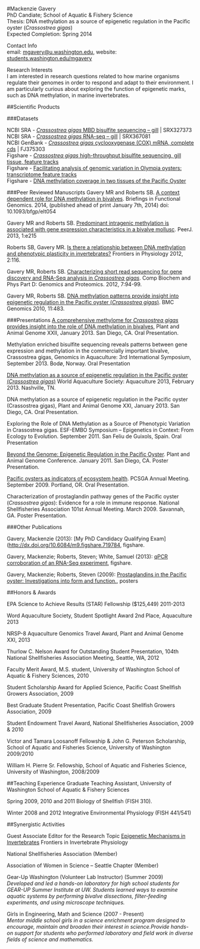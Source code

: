 #Mackenzie Gavery     
PhD Candiate; School of Aquatic & Fishery Science  
Thesis: DNA methylation as a source of epigenetic regulation in the Pacific oyster (*Crassostrea gigas*)   
Expected Completion: Spring 2014

Contact Info   
email: mgavery@u.washington.edu, website: [students.washington.edu/mgavery](http://students.washington.edu/mgavery/Welcome.html)


Research Interests  
I am interested in research questions related to how marine organisms regulate their genomes in order to respond and adapt to their environment. I am particularly curious about exploring the function of epigenetic marks, such as DNA methylation, in marine invertebrates.


##Scientific Products

###Datasets

NCBI SRA - [_Crassostrea gigas_ MBD bisulfite sequencing – gill](http://www.ncbi.nlm.nih.gov/sra/SRX327373) | SRX327373   
NCBI SRA - [*Crassostrea gigas* RNA-seq – gill](http://www.ncbi.nlm.nih.gov/sra/SRX367081) |  SRX367081    
NCBI GenBank - [*Crassostrea gigas* cyclooxygenase (COX) mRNA, complete cds](http://www.ncbi.nlm.nih.gov/nuccore/293601668)  |  FJ375303   
Figshare - [*Crassostrea gigas* high-throughput bisulfite sequencing, gill tissue, feature tracks](http://dx.doi.org/10.6084/m9.figshare.749728)  
Figshare - [Facilitating analysis of genomic variation in Olympia oysters: transcriptome feature tracks](http://dx.doi.org/10.6084/m9.figshare.654049)   
Figshare - [DNA methylation coverage in two tissues of the Pacific Oyster](http://dx.doi.org/10.6084/m9.figshare.652964)

###Peer Reviewed Manuscripts
Gavery MR and Roberts SB. [A context dependent role for DNA methylation in bivalves](http://bfg.oxfordjournals.org/content/early/2014/01/06/bfgp.elt054.short?rss=1). Briefings in Functional Genomics. 2014, (published ahead of print January 7th, 2014) doi: 10.1093/bfgp/elt054

Gavery MR and Roberts SB. [Predominant intragenic methylation is associated with gene expression characteristics in a bivalve mollusc](https://peerj.com/articles/215/). PeerJ. 2013, 1:e215

Roberts SB, Gavery MR. [Is there a relationship between DNA methylation and phenotypic plasticity in invertebrates?](http://www.ncbi.nlm.nih.gov/pubmed/22232607) Frontiers in Physiology 2012, 2:116. 

Gavery MR, Roberts SB. [Characterizing short read sequencing for gene discovery and RNA-Seq analysis in *Crassostrea gigas*](http://www.sciencedirect.com/science/article/pii/S1744117X11001018). Comp Biochem and Phys Part D: Genomics and Proteomics. 2012, 7:94-99.

Gavery MR, Roberts SB. [DNA methylation patterns provide insight into epigenetic regulation in the Pacific oyster (*Crassostrea gigas*)](http://www.frontiersin.org/Journal/10.3389/fphys.2011.00116/full).  BMC Genomics 2010, 11:483. 

###Presentations
[A comprehensive methylome for *Crassostrea gigas* provides insight into the role of DNA methylation in bivalves](http://dx.doi.org/10.6084/m9.figshare.695956), Plant and Animal Genome XXII, January 2013. San Diego, CA. Oral Presentation.

Methylation enriched bisulfite sequencing reveals patterns between gene expression and methylation in the commercially important bivalve, Crassostrea gigas, Genomics in Aquaculture: 3rd International Symposium, September 2013. Bodø, Norway. Oral Presentation

[DNA methylation as a source of epigenetic regulation in the Pacific oyster (*Crassostrea gigas*)](http://dx.doi.org/10.6084/m9.figshare.640501) World Aquaculture Society: Aquaculture 2013, February 2013. Nashville, TN.

DNA methylation as a source of epigenetic regulation in the Pacific oyster (Crassostrea gigas), Plant and Animal Genome XXI, January 2013. San Diego, CA. Oral Presentation.

Exploring the Role of DNA Methylation as a Source of Phenotypic Variation in Crassostrea gigas. ESF-EMBO Symposium – Epigenetics in Context: From Ecology to Evolution. September 2011. San Feliu de Guixols, Spain. Oral Presentation

[Beyond the Genome: Epigenetic Regulation in the Pacific Oyster](http://genefish.wikispaces.com/CpGCg). Plant and Animal Genome Conference. January 2011. San Diego, CA. Poster Presentation.

[Pacific oysters as indicators of ecosystem health](http://www.slideshare.net/mgavery/pcsga-2009-pacific-oysters-ecosystem-health).  PCSGA Annual Meeting.  September 2009. Portland, OR. Oral Presentation.

Characterization of prostaglandin pathway genes of the Pacific oyster (*Crassostrea gigas*): Evidence for a role in immune response. National Shellfisheries Association 101st Annual Meeting. March 2009. Savannah, GA. Poster Presentation.


###Other Publications

Gavery, Mackenzie (2013): [My PhD Candidacy Qualifying Exam](http://dx.doi.org/10.6084/m9.figshare.719784, figshare.

Gavery, Mackenzie; Roberts, Steven; White, Samuel (2013): [qPCR corroboration of an RNA-Seq experiment](http://dx.doi.org/10.6084/m9.figshare.683879), figshare.  

Gavery, Mackenzie; Roberts, Steven (2009): [Prostaglandins in the Pacific oyster: Investigations into form and function.](http://www.slideshare.net/mgavery/nsa-2009prostaglandins-in-the-pacific-oyster-investigations-into-form-and-function), posters


##Honors & Awards

EPA Science to Achieve Results (STAR) Fellowship ($125,449) 2011-2013

Word Aquaculture Society, Student Spotlight Award 2nd Place, Aquaculture 2013

NRSP-8 Aquaculture Genomics Travel Award, Plant and Animal Genome XXI, 2013

Thurlow C. Nelson Award for Outstanding Student Presentation, 104th National Shellfisheries Association Meeting, Seattle, WA, 2012 

Faculty Merit Award, M.S. student, University of Washington School of Aquatic & Fishery Sciences, 2010

Student Scholarship Award for Applied Science, Pacific Coast Shellfish Growers Association, 2009

Best Graduate Student Presentation, Pacific Coast Shellfish Growers Association, 2009

Student Endowment Travel Award, National Shellfisheries Association, 2009 & 2010

Victor and Tamara Loosanoff Fellowship & John G. Peterson Scholarship, School of Aquatic and Fisheries Science, University of Washington 2009/2010

William H. Pierre Sr. Fellowship, School of Aquatic and Fisheries Science, University of Washington, 2008/2009


##Teaching Experience
Graduate Teaching Assistant, 
University of Washington School of Aquatic & Fishery Sciences

Spring 2009, 2010 and 2011	Biology of Shellfish (FISH 310).

Winter 2008 and 2012	Integrative Environmental Physiology (FISH 441/541)


##Synergistic Activities 

Guest Associate Editor for the Research Topic [Epigenetic Mechanisms in Invertebrates](http://www.frontiersin.org/Journal/SpecialTopicDetail.aspx?name=invertebrate_physiology&st=1704&sname=Epigenetic_Mechanisms_in_Inver) Frontiers in Invertebrate Physiology

National Shellfisheries Association (Member)

Association of Women in Science – Seattle Chapter (Member)

Gear-Up Washington (Volunteer Lab Instructor) (Summer 2009)     
*Developed and led a hands-on laboratory for high school students for GEAR-UP Summer Institute at UW.  Students learned ways to examine aquatic systems by performing bivalve dissections, filter-feeding experiments, and using microscope techniques.*


Girls in Engineering, Math and Science  (2007 - Present)    
*Mentor middle school girls in a science enrichment program designed to encourage, maintain and broaden their interest in science.Provide hands-on support for students who performed laboratory and field work in diverse fields of science and mathematics.*

